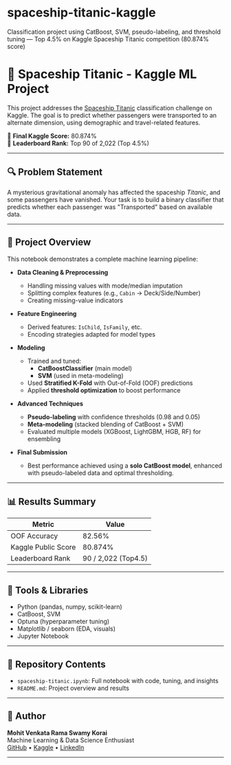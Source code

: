 # spaceship-titanic-kaggle
Classification project using CatBoost, SVM, pseudo-labeling, and threshold tuning — Top 4.5% on Kaggle Spaceship Titanic competition (80.874% score)
# 🚀 Spaceship Titanic - Kaggle ML Project

This project addresses the [Spaceship Titanic](https://www.kaggle.com/competitions/spaceship-titanic) classification challenge on Kaggle. The goal is to predict whether passengers were transported to an alternate dimension, using demographic and travel-related features.

🎯 **Final Kaggle Score:** 80.874%  
🏅 **Leaderboard Rank:** Top 90 of 2,022 (Top 4.5%)

---

## 🔍 Problem Statement

A mysterious gravitational anomaly has affected the spaceship *Titanic*, and some passengers have vanished. Your task is to build a binary classifier that predicts whether each passenger was "Transported" based on available data.

---

## 📂 Project Overview

This notebook demonstrates a complete machine learning pipeline:

- **Data Cleaning & Preprocessing**
  - Handling missing values with mode/median imputation
  - Splitting complex features (e.g., `Cabin` → Deck/Side/Number)
  - Creating missing-value indicators

- **Feature Engineering**
  - Derived features: `IsChild`, `IsFamily`, etc.
  - Encoding strategies adapted for model types

- **Modeling**
  - Trained and tuned:
    - **CatBoostClassifier** (main model)
    - **SVM** (used in meta-modeling)
  - Used **Stratified K-Fold** with Out-of-Fold (OOF) predictions
  - Applied **threshold optimization** to boost performance

- **Advanced Techniques**
  - **Pseudo-labeling** with confidence thresholds (0.98 and 0.05)
  - **Meta-modeling** (stacked blending of CatBoost + SVM)
  - Evaluated multiple models (XGBoost, LightGBM, HGB, RF) for ensembling

- **Final Submission**
  - Best performance achieved using a **solo CatBoost model**, enhanced with pseudo-labeled data and optimal thresholding.

---

## 📊 Results Summary

| Metric              | Value               |
|---------------------|---------------------|
| OOF Accuracy        | 82.56%              |
| Kaggle Public Score | 80.874%             |
| Leaderboard Rank    | 90 / 2,022 (Top4.5) |

---

## 🧰 Tools & Libraries

- Python (pandas, numpy, scikit-learn)
- CatBoost, SVM
- Optuna (hyperparameter tuning)
- Matplotlib / seaborn (EDA, visuals)
- Jupyter Notebook

---

## 📁 Repository Contents

- `spaceship-titanic.ipynb`: Full notebook with code, tuning, and insights
- `README.md`: Project overview and results

---

## 📌 Author

**Mohit Venkata Rama Swamy Korai**  
Machine Learning & Data Science Enthusiast  
[GitHub](https://github.com/mohitkorai) • [Kaggle](https://www.kaggle.com/mohitkorai) • [LinkedIn](www.linkedin.com/in/venkatasw)

---


